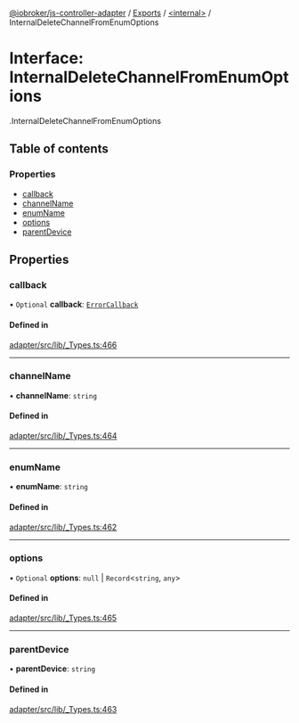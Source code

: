 [@iobroker/js-controller-adapter](../README.md) / [Exports](../modules.md) / [<internal\>](../modules/internal_.md) / InternalDeleteChannelFromEnumOptions

# Interface: InternalDeleteChannelFromEnumOptions

[<internal>](../modules/internal_.md).InternalDeleteChannelFromEnumOptions

## Table of contents

### Properties

- [callback](internal_.InternalDeleteChannelFromEnumOptions.md#callback)
- [channelName](internal_.InternalDeleteChannelFromEnumOptions.md#channelname)
- [enumName](internal_.InternalDeleteChannelFromEnumOptions.md#enumname)
- [options](internal_.InternalDeleteChannelFromEnumOptions.md#options)
- [parentDevice](internal_.InternalDeleteChannelFromEnumOptions.md#parentdevice)

## Properties

### callback

• `Optional` **callback**: [`ErrorCallback`](../modules/internal_.md#errorcallback)

#### Defined in

[adapter/src/lib/_Types.ts:466](https://github.com/ioBroker/ioBroker.js-controller/blob/297e6576/packages/adapter/src/lib/_Types.ts#L466)

___

### channelName

• **channelName**: `string`

#### Defined in

[adapter/src/lib/_Types.ts:464](https://github.com/ioBroker/ioBroker.js-controller/blob/297e6576/packages/adapter/src/lib/_Types.ts#L464)

___

### enumName

• **enumName**: `string`

#### Defined in

[adapter/src/lib/_Types.ts:462](https://github.com/ioBroker/ioBroker.js-controller/blob/297e6576/packages/adapter/src/lib/_Types.ts#L462)

___

### options

• `Optional` **options**: ``null`` \| `Record`<`string`, `any`\>

#### Defined in

[adapter/src/lib/_Types.ts:465](https://github.com/ioBroker/ioBroker.js-controller/blob/297e6576/packages/adapter/src/lib/_Types.ts#L465)

___

### parentDevice

• **parentDevice**: `string`

#### Defined in

[adapter/src/lib/_Types.ts:463](https://github.com/ioBroker/ioBroker.js-controller/blob/297e6576/packages/adapter/src/lib/_Types.ts#L463)
